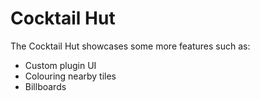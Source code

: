 # Cocktail Hut

The Cocktail Hut showcases some more features such as:
- Custom plugin UI
- Colouring nearby tiles
- Billboards